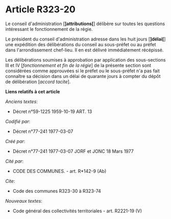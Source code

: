 # Article R323-20

Le conseil d'administration [**]attributions[**] délibère sur toutes les questions intéressant le fonctionnement de la régie.

Le président du conseil d'administration adresse dans les huit jours [**]délai[**] une expédition des délibérations du
conseil au sous-préfet ou au préfet dans l'arrondissement chef-lieu. Il en est délivré immédiatement récépissé.

Les délibérations soumises à approbation par application des sous-sections III et IV [*fonctionnement et fin de la régie*] de
la présente section sont considérées comme approuvées si le préfet ou le sous-préfet n'a pas fait connaître sa décision dans
un délai de quarante jours à compter du dépôt de délibération [*accord tacite*].

**Liens relatifs à cet article**

_Anciens textes_:

  - Décret n°59-1225 1959-10-19 ART. 13

_Codifié par_:

  - Décret n°77-241 1977-03-07

_Créé par_:

  - Décret n°77-241 1977-03-07 JORF et JONC 18 Mars 1977

_Cité par_:

  - CODE DES COMMUNES. - art. R*142-9 (Ab)

_Cite_:

  - Code des communes R323-30 à R323-74

_Nouveaux textes_:

  - Code général des collectivités territoriales - art. R2221-19 (V)

